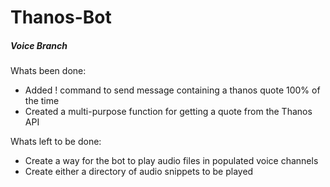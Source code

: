 # Thanos-Bot 
##### Voice Branch

Whats been done:
 * Added ! command to send message containing a thanos quote 100% of the time
 * Created a multi-purpose function for getting a quote from the Thanos API
 
Whats left to be done:
 * Create a way for the bot to play audio files in populated voice channels
 * Create either a directory of audio snippets to be played
